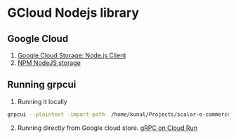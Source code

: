 # GCloud Nodejs library

## Google Cloud

1. [Google Cloud Storage: Node.js Client](https://googleapis.dev/nodejs/storage/latest/)
2. [NPM NodeJS storage](https://github.com/googleapis/nodejs-storage/tree/main/src)

## Running grpcui

1. Running it locally

```zsh
grpcui --plaintext -import-path  /home/kunal/Projects/scalar-e-commerce-2/protos   -proto error.proto -proto file.proto  localhost:8080
```

2. Running directly from Google cloud store. [gRPC on Cloud Run](https://medium.com/google-cloud/grpc-on-cloud-run-743ed586d4ad) 
